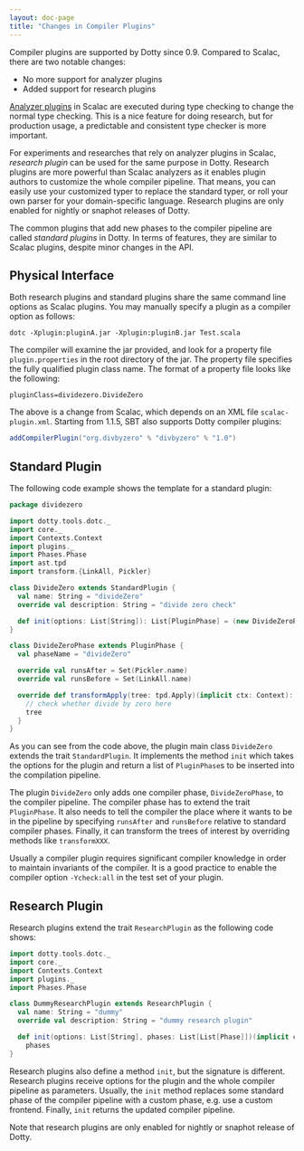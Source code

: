 ```yaml
---
layout: doc-page
title: "Changes in Compiler Plugins"
---
```


Compiler plugins are supported by Dotty since 0.9. Compared to Scalac, there are
two notable changes:

- No more support for analyzer plugins
- Added support for research plugins

[Analyzer plugins][1] in Scalac are executed during type checking to change the
normal type checking. This is a nice feature for doing research, but for
production usage, a predictable and consistent type checker is more important.

For experiments and researches that rely on analyzer plugins in Scalac,
_research plugin_ can be used for the same purpose in Dotty. Research plugins
are more powerful than Scalac analyzers as it enables plugin authors to
customize the whole compiler pipeline. That means, you can easily use your
customized typer to replace the standard typer, or roll your own parser for
your domain-specific language. Research plugins are only enabled for nightly or
snaphot releases of Dotty.

The common plugins that add new phases to the compiler pipeline are called
_standard plugins_ in Dotty. In terms of features, they are similar to
Scalac plugins, despite minor changes in the API.

## Physical Interface

Both research plugins and standard plugins share the same command line options
as Scalac plugins. You may manually specify a plugin as a compiler option as follows:

```shell
dotc -Xplugin:pluginA.jar -Xplugin:pluginB.jar Test.scala
```

The compiler will examine the jar provided, and look for a property file
`plugin.properties` in the root directory of the jar. The property file
specifies the fully qualified plugin class name. The format of a property file
looks like the following:

```
pluginClass=dividezero.DivideZero
```

The above is a change from Scalac, which depends on an XML file
`scalac-plugin.xml`. Starting from 1.1.5, SBT also supports Dotty compiler plugins:

```Scala
addCompilerPlugin("org.divbyzero" % "divbyzero" % "1.0")
```

## Standard Plugin

The following code example shows the template for a standard plugin:

```Scala
package dividezero

import dotty.tools.dotc._
import core._
import Contexts.Context
import plugins._
import Phases.Phase
import ast.tpd
import transform.{LinkAll, Pickler}

class DivideZero extends StandardPlugin {
  val name: String = "divideZero"
  override val description: String = "divide zero check"

  def init(options: List[String]): List[PluginPhase] = (new DivideZeroPhase) :: Nil
}

class DivideZeroPhase extends PluginPhase {
  val phaseName = "divideZero"

  override val runsAfter = Set(Pickler.name)
  override val runsBefore = Set(LinkAll.name)

  override def transformApply(tree: tpd.Apply)(implicit ctx: Context): tpd.Tree = {
    // check whether divide by zero here
    tree
  }
}
```

As you can see from the code above, the plugin main class `DivideZero`
extends the trait `StandardPlugin`. It implements the method `init` which
takes the options for the plugin and return a list of `PluginPhase`s to be
inserted into the compilation pipeline.

The plugin `DivideZero` only adds one compiler phase, `DivideZeroPhase`,
to the compiler pipeline. The compiler phase has to extend the trait
`PluginPhase`. It also needs to tell the compiler the place where it wants to be
in the pipeline by specifying `runsAfter` and `runsBefore` relative to standard
compiler phases. Finally, it can transform the trees of interest by overriding
methods like `transformXXX`.

Usually a compiler plugin requires significant compiler knowledge in order to
maintain invariants of the compiler. It is a good practice to enable
the compiler option `-Ycheck:all` in the test set of your plugin.

## Research Plugin

Research plugins extend the trait `ResearchPlugin` as the following code shows:

```Scala
import dotty.tools.dotc._
import core._
import Contexts.Context
import plugins._
import Phases.Phase

class DummyResearchPlugin extends ResearchPlugin {
  val name: String = "dummy"
  override val description: String = "dummy research plugin"

  def init(options: List[String], phases: List[List[Phase]])(implicit ctx: Context): List[List[Phase]] =
    phases
}
```

Research plugins also define a method `init`, but the signature is different.
Research plugins receive options for the plugin and the whole compiler pipeline as parameters.
Usually, the `init` method replaces some standard phase of the compiler pipeline
with a custom phase, e.g. use a custom frontend. Finally, `init` returns the
updated compiler pipeline.

Note that research plugins are only enabled for nightly or snaphot release of Dotty.


[1]: https://github.com/scala/scala/blob/2.13.x/src/compiler/scala/tools/nsc/typechecker/AnalyzerPlugins.scala
